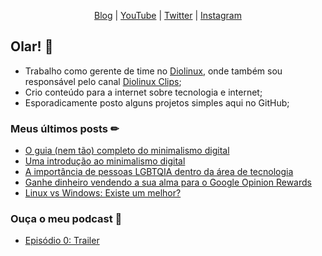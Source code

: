 <p align="center">
  <a href="https://craveiro.com.br">Blog</a> | 
  <a href="https://youtube.com/raulcraveiro">YouTube</a> | 
  <a href="https://twitter.com/raulcraveiro">Twitter</a> | 
  <a href="https://instagram.com/raulcraveiro">Instagram</a>
</p>

## Olar! 👋

- Trabalho como gerente de time no [Diolinux](https://diolinux.com.br), onde também sou responsável pelo canal [Diolinux Clips](https://youtube.com/diolinuxclips);
- Crio conteúdo para a internet sobre tecnologia e internet;
- Esporadicamente posto alguns projetos simples aqui no GitHub;

### Meus últimos posts ✏

<!-- BLOG:START -->
- [O guia &lpar;nem tão&rpar; completo do minimalismo digital](https://craveiro.com.br/guia-minimalismo-digital/)
- [Uma introdução ao minimalismo digital](https://craveiro.com.br/introducao-minimalismo-digital/)
- [A importância de pessoas LGBTQIA dentro da área de tecnologia](https://craveiro.com.br/lgbtqia-tecnologia/)
- [Ganhe dinheiro vendendo a sua alma para o Google Opinion Rewards](https://craveiro.com.br/google-opinion-rewards/)
- [Linux vs Windows: Existe um melhor?](https://craveiro.com.br/linux-windows-vencedor/)
<!-- BLOG:END -->

### Ouça o meu podcast 🎤

<!-- PODCAST:START -->
- [Episódio 0: Trailer](https://craveiro.com.br/podcast/trailer/)
<!-- PODCAST:END -->
